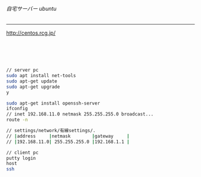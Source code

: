 ###### 自宅サーバー ubuntu
---
http://centos.rcg.jp/



```
```

```
```

```
```

```
```

```
```

```.sh
// server pc
sudo apt install net-tools
sudo apt-get update
sudo apt-get upgrade
y

sudo apt-get install openssh-server
ifconfig
// inet 192.168.11.0 netmask 255.255.255.0 broadcast...
route -n

// settings/network/有線settings/.
// |address     |netmask        |gateway     |
// |192.168.11.0| 255.255.255.0 |192.168.1.1 |

// client pc
putty login
host
ssh
```

```
```

```
```

